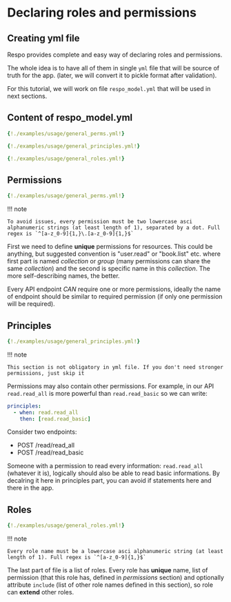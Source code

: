 # Declaring roles and permissions

## Creating yml file

Respo provides complete and easy way of declaring roles and permissions.

The whole idea is to have all of them in single `yml` file that will be source of truth for the app. (later, we will convert it to pickle format after validation).

For this tutorial, we will work on file `respo_model.yml` that will be used in next sections.

## Content of respo_model.yml

```yml
{!./examples/usage/general_perms.yml!}

{!./examples/usage/general_principles.yml!}

{!./examples/usage/general_roles.yml!}
```

## Permissions

```yml
{!./examples/usage/general_perms.yml!}
```

!!! note

    To avoid issues, every permission must be two lowercase asci alphanumeric strings (at least length of 1), separated by a dot. Full regex is `^[a-z_0-9]{1,}\.[a-z_0-9]{1,}$`

First we need to define **unique** permissions for resources. This could be anything, but suggested convention is "user.read" or "book.list" etc. where first part is named _collection_ or _group_ (many permissions can share the same _collection_) and the second is specific name in this _collection_. The more self-describing names, the better.

Every API endpoint _CAN_ require one or more permissions, ideally the name of endpoint should be similar to required permission (if only one permission will be required).

## Principles

```yml
{!./examples/usage/general_principles.yml!}
```

!!! note

    This section is not obligatory in yml file. If you don't need stronger permissions, just skip it

Permissions may also contain other permissions. For example, in our API `read.read_all` is more powerful than `read.read_basic` so we can write:

```yml
principles:
  - when: read.read_all
    then: [read.read_basic]
```

Consider two endpoints:

- POST /read/read_all
- POST /read/read_basic

Someone with a permission to read every information: `read.read_all` (whatever it is), logically should also be able to read basic informations. By decalring it here in principles part, you can avoid if statements here and there in the app.

## Roles

```yml
{!./examples/usage/general_roles.yml!}
```

!!! note

    Every role name must be a lowercase asci alphanumeric string (at least length of 1). Full regex is `^[a-z_0-9]{1,}$`

The last part of file is a list of roles. Every role has **unique** name, list of permission (that this role has, defined in _permissions_ section) and optionally attribute `include` (list of other role names defined in this section), so role can **extend** other roles.

<br>
<br>
<br>
